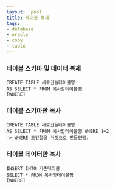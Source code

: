 ```yaml
---
layout:  post
title: 테이블 복제
tags:
- database
- oracle
- copy
- table
---
```


### 테이블 스키마 및 데이터 복제

```
CREATE TABLE 새로만들테이블명
AS SELECT * FROM 복사할테이블명
[WHERE]
```

### 테이블 스키마만 복사
```
CREATE TABLE 새로만들테이블명
AS SELECT * FROM 복사할테이블명 WHERE 1=2
-> WHERE 조건절을 거짓으로 만들면됨.
```

### 테이블 데이터만 복사
```
INSERT INTO 기존테이블
SELECT * FROM 복사할테이블명
[WHERE]
```


